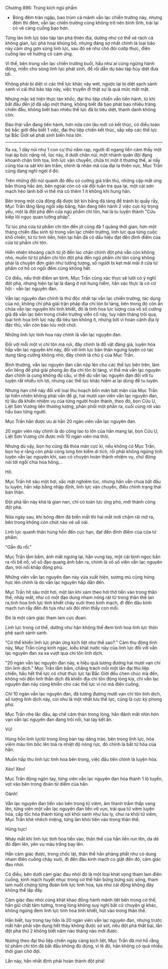 




Chương 896: Trùng kích ngũ phẩm


- Bóng đêm tràn ngập, bao trùm cả mảnh vẫn lạc chiến trường này, nhưng đêm thì đêm, vẫn lạc chiến trường cũng không trở nên bình tĩnh, trái lại có vẻ càng cuồng bạo hơn.

Từng làn linh lực bão táp tàn phá thiên địa, dường như có thể xé rách cả không gian, lực phá hoại khủng bố, nhưng đáng sợ nhất chính là loại bão này cảm ứng gợn sóng linh lực, sau đó sẽ như chó đói cướp thực, điên cuồng lao về hướng có cảm ứng.

Vì thế, bên trong vẫn lạc chiến trường buổi, hầu như ai cũng ngừng hành động, miễn cho sóng linh lực phát sinh, để rồi dẫn dụ bão táp hủy diệt đưa tới.

Không phải bị diệt vì các thế lực khác vây wét, ngược lại bị diệt sạch sành sanh vì cái thứ bão táp này, việc truyền đi thật sự là quá mức mất mặt.

Nhưng mặc kệ hiện thực tàn khốc, đại thú liệp chiến vẫn tiến hành, từ khi bắt đầu đến jờ đã sắp một tháng, không biết đã bạo phát bao nhiêu tràng chiến đấu, không biết bao nhiêu thế lực đã bị tiêu diệt, thanh danh không còn.

Đào thải vẫn đang tiến hành, hơn nữa còn lâu mới có kết thúc, có điều toàn bộ bắc giới đều biết 1 việc, đại thú liệp chiến kết thúc, sắp xếp các thế lực tại Bắc Giới sẽ phát sinh biến hóa lớn.

********

Xa xa, 1 dãy núi như 1 con cự thú nằm rạp, người đi ngang liền cảm thấy một loại áp bức nặng nề, lúc này, ở dưới chân núi, một nhánh quân đội đang khoanh chân tĩnh tọa, linh lực vận chuyển, chữa trị một ít thương thế, ai nấy cũng tỏa ra sát khí âm trầm, chính là nhân mã của đại la thiên vực, Mục Trần cũng đang nghỉ ngơi ở đó.

Trên những đồi núi quanh đó đều có cường giả trấn thủ, những cặp mắt ưng bắn thủng hắc ám, bên ngoài còn có vài đội tuần tra qua lại, một cái sơn mạch hẻo lánh bởi vì thế mà có thêm 1 ít không khí hung hãn.

Bên trong một cửa động đã được bịt kín bằng đá tảng để tránh bị quấy rầy, Mục Trần lẳng lặng ngồi xếp bằng, hắn đang tiến hành 2 việc cực kỳ trọng yếu, một là đột phá đến cửa ngũ phẩm chí tôn, hai là tu luyện thành "Cửu kiếp lôi ngục quan tưởng pháp".

Từ lúc phá cửa tứ phẩm chí tôn đến jờ cũng đã 1 quãng thời gian, hơn một tháng chiến đấu sinh tử trong vẫn lạc chiến trường, linh lực qua từng cuộc khổ chiến, từ từ tinh tiến, hiện tại hắn đã có dấu hiệu đạt đến đỉnh điểm của cửa tứ phẩm chí tôn.

Hiển nhiên khoảng cách từ jờ đến lúc chân chính đột phá vẫn còn không nhỏ, muốn từ tứ phẩm chí tôn đột phá đến ngũ phẩm chí tôn cũng không phải là chuyện đơn giản như tưởng tượng, số người bị kẹt mãi mãi ở cửa tứ phẩm cơ hồ có ngồi đếm cũng không hết.

Có điều, nếu thời điểm an bình, Mục Trần cũng xác thực sẽ lười có ý nghĩ đột phá, nhưng hiện tại lại là đang ở nơi hung hiểm, hắn xác thực là có cơ hội - vẫn lạc nguyên đan.

Vẫn lạc nguyên đan chính là thứ độc nhất tại vẫn lạc chiến trường, tác dụng của nó, không chỉ phá giải trận pháp địa chí tôn bí tàng, bên trong đó còn ẩn chứa vẫn lạc nguyên khí tinh khiết, đó là tinh hoa lực lượng của vô số cường giả đã vẫn lạc bên trong chiến trường viễn cổ này, tuy năm tháng trôi qua, loại tinh hoa linh lực này đã tiêu tan không ít, nhưng bởi vì hoàn cảnh địa lý đặc thù, vẫn còn bảo lưu một chút.

Những linh lực tinh hoa này chính là vẫn lạc nguyên đan.

Đối với mỗi một vị chí tôn mà nói, đây chính là đồ vật đáng giá, luyện hóa hấp vẫn lạc nguyên khí này, đối với linh lực bản thân ngưng luyện có tác dụng tăng cường không nhỏ, đây chính là chủ ý của Mục Trần.

Bình thường, vẫn lạc nguyên đan cần nộp lên cho các thế lực bên trên, làm vốn liếng để phá giải phong ấn địa chí tôn bí tàng, vì thế mà vẫn lạc nguyên đan chính là cung không đủ cầu, vì thế dù vẫn lạc nguyên đan đối với tu luyện rất nhiều ích lợi, nhưng các thế lực khác hiếm ai lại dùng để tu luyện.

Nhưng hạn chế này đối với loại thu hoạch bồn mãn bát mãn của Mục Trần lại hiển nhiên không phải vấn đề gì, hai mươi vạn viên vẫn lạc nguyên đan, từ lâu đã khiến nhiệm vụ của từng người hoàn thành, theo đó, bọn Cửu U, Liệt Sơn Vương liền thương lượng, phân phối một phần ra, cuối cùng rơi vào hầu bao từng người.

Mục Trần hắn được ưu ái hẳn 20 ngàn viên vẫn lạc nguyên đan.

20 ngàn viên này chính là do công lao to lớn của hắn mang lại, bọn Cửu U, Liệt Sơn Vương chỉ được mỗi 10 ngàn viên mà thôi.

Nhưng dù vậy, bọn họ cũng đã thỏa mãn cực kì, nếu không có Mục Trần, bọn họ e rằng còn phải còng lưng tìm kiếm di tích, rồi phải không ngừng tinh luyện vẫn lạc nguyên khí, sao có chuyện hoàn thành nhiệm vụ, chứ đừng nói tới ngồi chia hoa hồng...

Hô.

Mục Trần hít sâu một hơi, sắc mặt nghiêm túc, nhưng hắn vẫn chưa bắt đầu tu luyện, hắn xếp bằng nhập định, linh lực vận chuyển, điều chỉnh trạng thái bản thân.

Đột phá lần này khá là gian nan, chỉ có toàn lực ứng phó, mới thành công đột phá.

Nữa ngày sau, khi bóng đêm đã biến mất thì hai mắt mới chậm rãi mở ra, bên trong không còn chút nào vẻ uể oải.

Linh lực quanh thân hùng hồn đến cực hạn, đạt đến đỉnh điểm của cửa tứ phẩm.

"Gần đủ rồi."

Mục Trần lẩm bẩm, ánh mắt ngưng lại, hắn vung tay, một cái bình ngọc bắn ra rồi bể nổ, vô số đạo quang ảnh bắn ra, chính là vô số viên vẫn lạc nguyên đan, trôi nổi khắp động phủ.

Những viên vẫn lạc nguyên đan này vừa xuất hiện, sương mù cũng hừng hực lên chính là do vẫn lạc nguyên hấp dẫn đến.

Mục Trần hít sâu một hơi, một làn khí xám theo hơi thở tiến vào trong thân thể, nháy mắt, như có một đạo dung nham nóng rát từ trong thân thể lan ra,tinh hoa linh lực tinh khiết chảy xuôi theo kinh mạch, đi đến đâu kinh mạch run rẩy đến đó tựa như sói đói nhìn thấy con mồi.

Đó là một cảm giác tham lam cực đoan.

Linh lực trong cơ thể, dường như hận không thể đem tinh hoa linh lực thôn phệ sạch sành sanh.

"Có thể khiến linh lực phản ứng kịch liệt như thế sao?." Cảm thụ động tĩnh này, Mục Trần cũng kinh ngạc, kiểu khát nước này của linh lực đối với vẫn lạc nguyên đan xa xa vượt qua chí tôn linh dịch.

"20 ngàn vẫn lạc nguyên đan này, e hiệu quả tương đương hai mươi vạn chí tôn linh dịch." Mục Trần lẩm bẩm, chẳng trách mỗi một lần đại thú liệp chiến, hầu hết thế lực có chút thực lực tại Bắc Giới đều chen chúc mà đến, không nói đến linh thần dịch đã khiến địa chí tôn động lòng kia, chỉ vẫn lạc nguyên đan này cũng khiến cho các thế lực vì nó mà điên cuồng.

Chỉ 10 ngàn vẫn lạc nguyên đan, đã tương đương mười vạn chí tôn linh dịch, số lượng linh dịch này, coi như là một nhất lưu thế lực, cũng là cực kỳ phong phú.

Mục Trần nhẹ lắc đầu, áp chế cảm thán trong lòng, hắn đánh mắt nhìn hơn vạn vẫn lạc nguyên đan đang trôi nổi, hai tay kết ấn.

Vù!

Hùng hồn linh lựctừ trong lòng bàn tay dâng trào, bên trong linh lực, hỏa viêm màu tím bốc lên toả ra nhiệt độ nóng rực, đó chính là bất tử hỏa của hắn.

Muốn hấp thu linh lực tinh hoa bên trong, việc đầu tiên chính là luyện hóa.

Xèo! Xèo!

Mục Trần động ngón tay, từng viên vẫn lạc nguyên đan hóa thành 1 lộ tuyến, vọt vào bên trong đoàn tử diểm của hắn.

Oành!

Vẫn lạc nguyên đan tiến vào bên trong tử viêm, âm thanh trầm thấp vang lên, từng viên một vẫn lạc nguyên đan liền vỡ vụn, trải qua tử viêm luyện hóa, cấp tốc hóa thành từng sợi khói xanh như lưu ly, chui ra khỏi tử viêm, Mục Trần khẽ nhếch miệng, từng làn khói tiến vào trong thân thể.

Hừng hực!

Nháy mắt khi linh lực tinh hoa tiến vào, thân thể của hắn liền run lên, da dẻ đỏ đậm lên, yên vụ màu trắng bay lên.

Hắn cảm giác được, trong chốc lát, thân thể hắn phảng phất như có dung nham điên cuồng chảy xuôi, đi đến đâu kinh mạch co giật đến đó, cảm giác đau nhói.

Có điều, bên dưới cảm giác đau nhói đó là một loại khát vọng tham lam điên cuồng, kinh mạch huyết nhục trong cơ thể hắn bừng bừng sức sống, tham lam nuốt chửng từng đoàn linh lực tinh hoa, tựa như cái động không đáy không thể lấp đầy.

Cảm giác đau nhói cùng khát khao đồng hành mãnh liệt bên trong cơ thể, hắn giữ chặt tâm tưởng, trong lòng không suy nghĩ bất cứ chuyện gì khác, không ngừng đem linh lực tinh hoa tinh khiết, hút vào trong thân thể.

Hắn biết, tuy trong tay hắn là 20 ngàn viên vẫn lạc nguyên đan, nhưng trước mắt hắn phải vận dụng hết thảy không được sơ sót, nếu đột phá thất bại, lần đột phá thứ 2 không biết năm nào tháng nào mới được.

Nương theo đại thú liệp chiến ngày càng kịch liệt, Mục Trần đã mơ hồ rằng tứ phẩm chí tôn đã bắt đầu không đủ dùng, vì lẽ đó, hắn không có quá nhiều thời gian chờ đợi.

Lần này, hắn nhất định phải hoàn thành đột phá!




